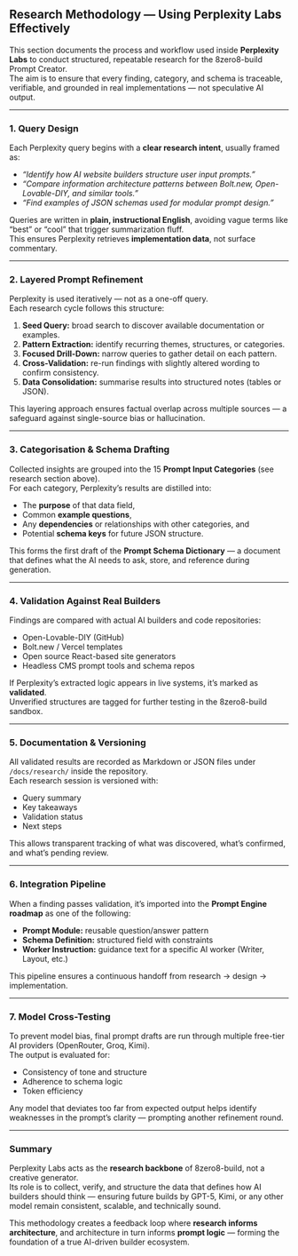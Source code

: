 ## Research Methodology — Using Perplexity Labs Effectively

This section documents the process and workflow used inside **Perplexity Labs** to conduct structured, repeatable research for the 8zero8-build Prompt Creator.  
The aim is to ensure that every finding, category, and schema is traceable, verifiable, and grounded in real implementations — not speculative AI output.

---

### **1. Query Design**

Each Perplexity query begins with a **clear research intent**, usually framed as:
- *“Identify how AI website builders structure user input prompts.”*  
- *“Compare information architecture patterns between Bolt.new, Open-Lovable-DIY, and similar tools.”*  
- *“Find examples of JSON schemas used for modular prompt design.”*  

Queries are written in **plain, instructional English**, avoiding vague terms like “best” or “cool” that trigger summarization fluff.  
This ensures Perplexity retrieves **implementation data**, not surface commentary.

---

### **2. Layered Prompt Refinement**

Perplexity is used iteratively — not as a one-off query.  
Each research cycle follows this structure:

1. **Seed Query:** broad search to discover available documentation or examples.  
2. **Pattern Extraction:** identify recurring themes, structures, or categories.  
3. **Focused Drill-Down:** narrow queries to gather detail on each pattern.  
4. **Cross-Validation:** re-run findings with slightly altered wording to confirm consistency.  
5. **Data Consolidation:** summarise results into structured notes (tables or JSON).  

This layering approach ensures factual overlap across multiple sources — a safeguard against single-source bias or hallucination.

---

### **3. Categorisation & Schema Drafting**

Collected insights are grouped into the 15 **Prompt Input Categories** (see research section above).  
For each category, Perplexity’s results are distilled into:
- The **purpose** of that data field,  
- Common **example questions**,  
- Any **dependencies** or relationships with other categories, and  
- Potential **schema keys** for future JSON structure.

This forms the first draft of the **Prompt Schema Dictionary** — a document that defines what the AI needs to ask, store, and reference during generation.

---

### **4. Validation Against Real Builders**

Findings are compared with actual AI builders and code repositories:
- Open-Lovable-DIY (GitHub)  
- Bolt.new / Vercel templates  
- Open source React-based site generators  
- Headless CMS prompt tools and schema repos  

If Perplexity’s extracted logic appears in live systems, it’s marked as **validated**.  
Unverified structures are tagged for further testing in the 8zero8-build sandbox.

---

### **5. Documentation & Versioning**

All validated results are recorded as Markdown or JSON files under `/docs/research/` inside the repository.  
Each research session is versioned with:
- Query summary  
- Key takeaways  
- Validation status  
- Next steps  

This allows transparent tracking of what was discovered, what’s confirmed, and what’s pending review.

---

### **6. Integration Pipeline**

When a finding passes validation, it’s imported into the **Prompt Engine roadmap** as one of the following:
- **Prompt Module:** reusable question/answer pattern  
- **Schema Definition:** structured field with constraints  
- **Worker Instruction:** guidance text for a specific AI worker (Writer, Layout, etc.)  

This pipeline ensures a continuous handoff from research → design → implementation.

---

### **7. Model Cross-Testing**

To prevent model bias, final prompt drafts are run through multiple free-tier AI providers (OpenRouter, Groq, Kimi).  
The output is evaluated for:
- Consistency of tone and structure  
- Adherence to schema logic  
- Token efficiency  

Any model that deviates too far from expected output helps identify weaknesses in the prompt’s clarity — prompting another refinement round.

---

### **Summary**

Perplexity Labs acts as the **research backbone** of 8zero8-build, not a creative generator.  
Its role is to collect, verify, and structure the data that defines how AI builders should think — ensuring future builds by GPT-5, Kimi, or any other model remain consistent, scalable, and technically sound.

This methodology creates a feedback loop where **research informs architecture**, and architecture in turn informs **prompt logic** — forming the foundation of a true AI-driven builder ecosystem.
